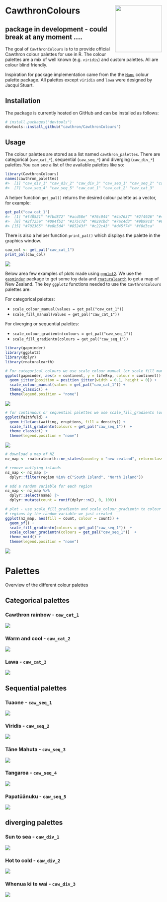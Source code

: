 
<!-- README.md is generated from README.Rmd. Please edit that file -->

# CawthronColours <img src="man/figures/cawthronColours_logo.svg" align="right" height="150"/>

<!-- badges: start -->
<!-- badges: end -->

## package in development - could break at any moment ….

The goal of `CawthronColours` is to to provide official Cawthron colour
palettes for use in R. The colour palettes are a mix of well known
(e.g. `viridis`) and custom palettes. All are colour blind friendly.

Inspiration for package implementation came from the the
[`Manu`](https://github.com/G-Thomson/Manu) colour palette package. All
palettes except `viridis` and `lawa` were designed by Jacqui Stuart.

## Installation

The package is currently hosted on GitHub and can be installed as
follows:

``` r
# install.packages("devtools")
devtools::install_github("cawthron/CawthronColours")
```

## Usage

The colour palettes are stored as a list named `cawthron_palettes`.
There are categorical (`caw_cat_*`), sequential (`caw_seq_*`) and
diverging (`caw_div_*`) palettes.You can see a list of the available
palettes like so:

``` r
library(CawthronColours)
names(cawthron_palettes)
#>  [1] "caw_div_1" "caw_div_2" "caw_div_3" "caw_seq_1" "caw_seq_2" "caw_seq_3"
#>  [7] "caw_seq_4" "caw_seq_5" "caw_cat_1" "caw_cat_2" "caw_cat_3"
```

A helper function `get_pal()` returns the desired colour palette as a
vector, for example:

``` r
get_pal("caw_cat_1")
#>  [1] "#f48521" "#fbd872" "#acd58e" "#76c044" "#4a7637" "#2f4926" "#4ba791"
#>  [8] "#2f725e" "#004f52" "#175c7d" "#029cbd" "#7ac4d3" "#9b99cd" "#6860a0"
#> [15] "#702365" "#e8b5d4" "#85243f" "#c22c43" "#d45f74" "#f8d3ca"
```

There is also a helper function `print_pal()` which displays the palette
in the graphics window.

``` r
caw_col <- get_pal("caw_cat_1")
print_pal(caw_col)
```

![](man/figures/README-unnamed-chunk-4-1.png)<!-- -->

Below area few examples of plots made using
[`ggplot2`](https://ggplot2.tidyverse.org/). We use the
[`gapminder`](https://github.com/jennybc/gapminder) package to get some
toy data and
[`rnaturalearth`](https://github.com/ropensci/rnaturalearth) to get a
map of New Zealand. The key `ggplot2` functions needed to use the
`CawthronColours` palettes are:

For categorical palettes:

- `scale_colour_manual(values = get_pal("caw_cat_1"))`
- `scale_fill_manual(values = get_pal("caw_cat_1"))`

For diverging or sequential palettes:

- `scale_colour_gradientn(colours = get_pal("caw_seq_1"))`
- `scale_fill_gradientn(colours = get_pal("caw_seq_1"))`

``` r
library(gapminder)
library(ggplot2)
library(dplyr)
library(rnaturalearth)

# For categorical colours we use scale_colour_manual (or scale_fill_manual)
ggplot(gapminder, aes(x = continent, y = lifeExp, colour = continent)) +
  geom_jitter(position = position_jitter(width = 0.1, height = 0)) +
  scale_colour_manual(values = get_pal("caw_cat_1")) +
  theme_classic() +
  theme(legend.position = "none")
```

![](man/figures/README-unnamed-chunk-5-1.png)<!-- -->

``` r
# for continuous or sequential palettes we use scale_fill_gradientn (or scale_colour_gradientn)
ggplot(faithfuld) +
  geom_tile(aes(waiting, eruptions, fill = density)) +
  scale_fill_gradientn(colours = get_pal("caw_seq_1"))  +
  theme_classic() +
  theme(legend.position = "none")
```

![](man/figures/README-unnamed-chunk-5-2.png)<!-- -->

``` r
# download a map of NZ
nz_map <- rnaturalearth::ne_states(country = "new zealand", returnclass = "sf")

# remove outlying islands
nz_map <- nz_map |>
  dplyr::filter(region %in% c("South Island", "North Island"))

# add a random variable for each region
nz_map <- nz_map %>%
  dplyr::select(name) |>
  dplyr::mutate(count = runif(dplyr::n(), 0, 100))

# plot - use scale_fill_gradientn and scale_colour_gradientn to colour the
# regions by the random variable we just created
ggplot(nz_map, aes(fill = count, colour = count)) +
  geom_sf() +
  scale_fill_gradientn(colours = get_pal("caw_seq_1"))  +
  scale_colour_gradientn(colours = get_pal("caw_seq_1"))  +
  theme_void() +
  theme(legend.position = "none")
```

![](man/figures/README-unnamed-chunk-5-3.png)<!-- -->

# Palettes

Overview of the different colour palettes

## Categorical palettes

### Cawthron rainbow - `caw_cat_1`

![](man/figures/README-unnamed-chunk-6-1.png)<!-- -->

### Warm and cool - `caw_cat_2`

![](man/figures/README-unnamed-chunk-7-1.png)<!-- -->

### Lawa - `caw_cat_3`

![](man/figures/README-unnamed-chunk-8-1.png)<!-- -->

## Sequential palettes

### Tuaone - `caw_seq_1`

![](man/figures/README-unnamed-chunk-9-1.png)<!-- -->

### Viridis - `caw_seq_2`

![](man/figures/README-unnamed-chunk-10-1.png)<!-- -->

### Tāne Mahuta - `caw_seq_3`

![](man/figures/README-unnamed-chunk-11-1.png)<!-- -->

### Tangaroa - `caw_seq_4`

![](man/figures/README-unnamed-chunk-12-1.png)<!-- -->

### Papatūānuku - `caw_seq_5`

![](man/figures/README-unnamed-chunk-13-1.png)<!-- -->

## diverging palettes

### Sun to sea - `caw_div_1`

![](man/figures/README-unnamed-chunk-14-1.png)<!-- -->

### Hot to cold - `caw_div_2`

![](man/figures/README-unnamed-chunk-15-1.png)<!-- -->

### Whenua ki te wai - `caw_div_3`

![](man/figures/README-unnamed-chunk-16-1.png)<!-- -->
